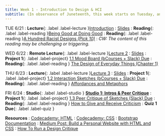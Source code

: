 ```yaml
---
title: Week 1 - Introduction to Design & HCI 
subtitle: (In observance of Juneteenth, this week starts on Tuesday, and Studio class will occur on Friday instead of Monday.)
---
```


TUE 6/21
: **<bold>Lecture</bold>**{: .label .label-lecture }[Introduction](https://bcourses.berkeley.edu/courses/1515859/external_tools/78985)
  : [Slides](https://docs.google.com/presentation/d/1PXm752w9YOqAA-VreXNPp-oiikC9ajAUP2Xu-hxfPLg/edit?usp=sharing)
: **<bold>Reading</bold>**{: .label .label-reading }[Being Good at Doing Good](https://storage.googleapis.com/pub-tools-public-publication-data/pdf/45295.pdf)
: **<bold>Reading</bold>**{: .label .label-reading }[<normal>A Hundred Racist Designs </normal>_(Pick 10)_](https://otlhogilegordon.medium.com/a-hundred-racist-designs-ff713cd5aa42)
  : _CW: The content of this reading may be challenging or triggering._

WED 6/22
: **<bold>Remote Lecture</bold>**{: .label .label-lecture }[Lecture 2](https://bcourses.berkeley.edu/courses/1515859/external_tools/78985)
  : [Slides](https://docs.google.com/presentation/d/1LOjXjI0mxy6FMH1540gt5vcNdUzELuNyzGWRWctjj3E/edit?usp=sharing)
: **<bold>Project 1</bold>**{: .label .label-project} [1.1 Mood Board (bCourses + Slack) Due](https://docs.google.com/document/d/1Mf5QVn8_z3vfibqNRhxOGoPPZRq6AQPPeuAg2zpdQNU/edit?usp=sharing)
: **<bold>Reading</bold>**{: .label .label-reading } [The Design of Everyday Things (Chapter 1)](https://drive.google.com/file/d/1UhJckNhGz-R50ztGZC8z9W32tIlGGP8B/view?usp=sharing)



THU 6/23
: **<bold>Lecture</bold>**{: .label .label-lecture }[Lecture 3](https://bcourses.berkeley.edu/courses/1515859/external_tools/78985)
   : [Slides](https://docs.google.com/presentation/d/1apb4J1XgWT3uJEHGkMTF99ddPiHKeUtow8IxYYQmKO8/edit?usp=sharing)
: **<bold>Project 1</bold>**{: .label .label-project} [1.2 Interaction Sketches (bCourses + Slack) Due](https://docs.google.com/document/d/1Mf5QVn8_z3vfibqNRhxOGoPPZRq6AQPPeuAg2zpdQNU/edit?usp=sharing)
: **<bold>Reading</bold>**{: .label .label-reading } [Affordances and Metaphors](https://www.joelonsoftware.com/2000/04/18/affordances-and-metaphors/)



FRI 6/24
: **<bold>Studio</bold>**{: .label .label-studio } [**Studio 1: Intros & Peer Critique**](#)
: **<bold>Project 1</bold>**{: .label .label-project} [1.3 Peer Critique of Sketches (Slack) Due](https://docs.google.com/document/d/1Mf5QVn8_z3vfibqNRhxOGoPPZRq6AQPPeuAg2zpdQNU/edit?usp=sharing)
: **<bold>Reading</bold>**{: .label .label-reading } [How to Give and Receive Criticism](https://scottberkun.com/essays/35-how-to-give-and-receive-criticism/)
: **<bold>Quiz 1 Due</bold>**{: .label .label-quiz }


**Resources**
: [Codecademy: HTML](https://www.codecademy.com/learn/learn-html)
: [Codecademy: CSS](https://www.codecademy.com/learn/learn-css)
: [Bootstrap Documentation](https://getbootstrap.com/docs/4.1/getting-started/introduction/)
: [Medium Post: Build a Personal Website with HTML and CSS](https://medium.com/@ianjsikes/build-a-personal-website-with-html-and-css-part-1-3013fb5dacd4)
: [How To Run a Design Critique](https://scottberkun.com/essays/23-how-to-run-a-design-critique/)


